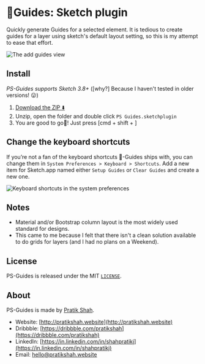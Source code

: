 
# 📐Guides: Sketch plugin

Quickly generate Guides for a selected element.
It is tedious to create guides for a layer using sketch's default layout setting, so this is my attempt to ease that effort.

![The add guides view](http://guides.pratikshah.website/setup-guides.png)

## Install

*PS-Guides supports Sketch 3.8+* ([why?] Because I haven't tested in older versions! 😛)

1. [Download the ZIP ⬇️](http://guides.pratikshah.website/download.php)
2. Unzip, open the folder and double click `PS Guides.sketchplugin`
3. You are good to go🤘! Just press [cmd + shift + \]

## Change the keyboard shortcuts

If you’re not a fan of the keyboard shortcuts 📐-Guides ships with, you can change them in `System Preferences > Keyboard > Shortcuts`. Add a new item for Sketch.app named either `Setup Guides` or `Clear Guides` and create a new one.

![Keyboard shortcuts in the system preferences](http://guides.pratikshah.website/shortcuts.png)

## Notes

- Material and/or Bootstrap column layout is the most widely used standard for designs.
- This came to me because I felt that there isn't a clean solution available to do grids for layers (and I had no plans on a Weekend).

## License

PS-Guides is released under the MIT [`LICENSE`](https://github.com/pratikjshah/PS-Guides/blob/master/LICENSE).

## About

PS-Guides is made by [Pratik Shah](http://pratikshah.website).

- Website: [http://pratikshah.website](http://pratikshah.website)
- Dribbble: [https://dribbble.com/pratikshah](https://dribbble.com/pratikshah)
- LinkedIn: [https://in.linkedin.com/in/shahpratikj](https://in.linkedin.com/in/shahpratikj)
- Email: [hello@pratikshah.website](hello@pratikshah.website)

